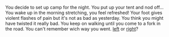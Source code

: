 You decide to set up camp for the night. You put up your tent and nod off... You
wake up in the morning stretching, you feel refreshed! Your foot gives violent
flashes of pain but it's not as bad as yesterday. You think you might have
twisted it really bad. You keep on walking until you come to a fork in the road.
You can't remember wich way you went. [left](./left.md) or [right](./right.md)?
